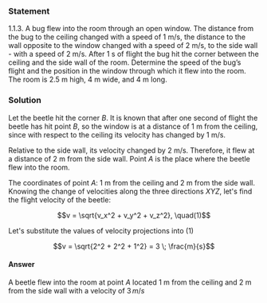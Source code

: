 ###  Statement 

$1.1.3.$ A bug flew into the room through an open window. The distance from the bug to the ceiling changed with a speed of 1 m/s, the distance to the wall opposite to the window changed with a speed of 2 m/s, to the side wall - with a speed of 2 m/s. After 1 s of flight the bug hit the corner between the ceiling and the side wall of the room. Determine the speed of the bug’s flight and the position in the window through which it flew into the room. The room is 2.5 m high, 4 m wide, and 4 m long. 

### Solution

Let the beetle hit the corner $B$. It is known that after one second of flight the beetle has hit point $B$, so the window is at a distance of $1$ m from the ceiling, since with respect to the ceiling its velocity has changed by $1$ m/s. 

Relative to the side wall, its velocity changed by $2$ m/s. Therefore, it flew at a distance of $2$ m from the side wall. Point $A$ is the place where the beetle flew into the room. 

The coordinates of point $A$: $1$ m from the ceiling and $2$ m from the side wall. Knowing the change of velocities along the three directions $XYZ$, let's find the flight velocity of the beetle: 

$$v = \sqrt{v_x^2 + v_y^2 + v_z^2}, \quad(1)$$ 

Let's substitute the values of velocity projections into $(1)$ 

$$v = \sqrt{2^2 + 2^2 + 1^2} = 3 \; \frac{m}{s}$$ 

#### Answer

A beetle flew into the room at point $A$ located $1$ m from the ceiling and $2$ m from the side wall with a velocity of $3\, m/s$ 
